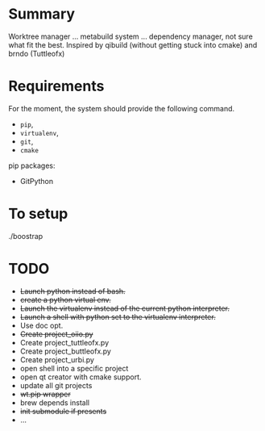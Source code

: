 # Summary

Worktree manager ... metabuild system ... dependency manager, not sure what fit the best.
Inspired by qibuild (without getting stuck into cmake) and brndo (Tuttleofx)

# Requirements
For the moment, the system should provide the following command.
  * `pip`,
  * `virtualenv`,
  * `git`,
  * `cmake`

pip packages:
  * GitPython

# To setup
  ./boostrap

# TODO
  * ~~Launch python instead of bash.~~
  * ~~create a python virtual env.~~
  * ~~Launch the virtualenv instead of the current python interpreter.~~
  * ~~Launch a shell with python set to the virtualenv interpreter.~~
  * Use doc opt.
  * ~~Create project_oiio.py~~
  * Create project_tuttleofx.py
  * Create project_buttleofx.py
  * Create project_urbi.py
  * open shell into a specific project
  * open qt creator with cmake support.
  * update all git projects
  * ~~wt.pip wrapper~~
  * brew depends install
  * ~~init submodule if presents~~
  * ...
